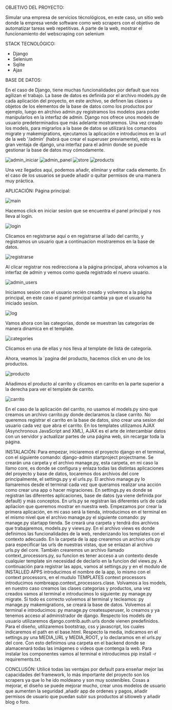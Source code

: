 OBJETIVO DEL PROYECTO:

Simular una empresa de servicios técnológicos, en este caso, un sitio web donde la empresa vende software como web scrapers con el objetivo de automatizar tareas web repetitivas.
A parte de la web, mostrar el funcionamiento del webscraping con selenium

STACK TECNOLÓGICO:
- Django
- Selenium
- Sqlite
- Ajax

BASE DE DATOS:

En el caso de Django, tiene muchas funcionalidades por default que nos agilizan el trabajo. La base de datos es definida por el archivo models.py de cada aplicación del proyecto, 
en este archivo, se definen las clases u objetos de los elementos de la base de datos como los productos por ejemplo, luego en alrchivo admin.py registramos los modelos para poder manipularlos en la interfaz de admin.
Django nos ofrece unos models de usuario predeterminados que más adelante mostraremos. Una vez creado los models, para migrarlos a la base de datos se utilizará los comandos migrate y makemigrations, ejecutamos la aplicación e introducimos en la url de la web '/admin' (habrá que crear el superuser previamente),
esto es la gran ventaja de django, una interfaz para el admin donde se puede gestionar la base de datos muy cómodamente.
 
![admin_iniciar](https://github.com/LouzanCode/Web-Scrapers-Market/blob/main/imag/admin_iniciar.PNG)
![admin_panel](https://github.com/LouzanCode/Web-Scrapers-Market/blob/main/imag/admin_panel.PNG)
![store](https://github.com/LouzanCode/Web-Scrapers-Market/blob/main/imag/store_products.PNG)
![products](https://github.com/LouzanCode/Web-Scrapers-Market/blob/main/imag/porducto_admin.PNG)

Una vez llegados aquí, podemos añadir, eliminar y editar cada elemento. En el caso de los usuarios se puede añadir o quitar permisos de una manera muy práctica.

APLICACIÓN:
Página principal:

![main](https://github.com/LouzanCode/Web-Scrapers-Market/blob/main/imag/menu_principal.PNG)
 
Hacemos click en iniciar sesíon que se encuentra el panel principal y nos lleva al login.

![login](https://github.com/LouzanCode/Web-Scrapers-Market/blob/main/imag/login.PNG)

Clicamos en registrarse aquí o en registrarse al lado del carrito, y registramos un usuario que a continuacíon mostraremos en la base de datos.

![registrarse](https://github.com/LouzanCode/Web-Scrapers-Market/blob/main/imag/register.PNG)
 
Al clicar registrar nos redirecciona a la página principal, ahora volvamos a la interfaz de admin y vemos como queda registrado el nuevo usuario.

![admin_users](https://github.com/LouzanCode/Web-Scrapers-Market/blob/main/imag/admin_users.PNG)
 
Iniciamos sesíon con el usuario recién creado y volvemos a la página principal, en este caso el panel principal cambia ya que el usuario ha iniciado sesíon.

![log](https://github.com/LouzanCode/Web-Scrapers-Market/blob/main/imag/menu_log.PNG)
 
Vamos ahora con las categorías, donde se muestran las categorías de manera dinamica en el template.


![categories](https://github.com/LouzanCode/Web-Scrapers-Market/blob/main/imag/categories.PNG)
 
Clicamos en una de ellas y nos lleva al template de lista de categoría.
 
Ahora, veamos la ´pagina del producto, hacemos click en uno de los productos.
 
![producto](https://github.com/LouzanCode/Web-Scrapers-Market/blob/main/imag/producto.PNG)

Añadimos el producto al carrito y clicamos en carrito en la parte superior a la derecha para ver el template de carrito.


![carrito](https://github.com/LouzanCode/Web-Scrapers-Market/blob/main/imag/carrito.PNG)
 
En el caso de la aplicación del carrito, no usamos el models.py sino que creamos un archivo carrito.py donde declaramos la clase carrito. No queremos registrar el carrito en la base de datos, sino crear una sesíon del usuario cada vez que abra el carrito. En los templates utilizamos AJAX (Asynchronous JavaScript and XML), AJAX es el arte de intercambiar datos con un servidor y actualizar partes de una página web, sin recargar toda la página.

INSTALACIÓN:
Para empezar, iniciaremos el proyecto django en el terminal, con el siguiente comando: django-admin startproject projectname.
Se crearán una carpeta y  el archivo manage.py, esta carpeta, en mi caso la llamo core, es donde se configura y enlaza todas las distintas aplicaciones del proyecto y base de datos, tocaremos dos archivos del core principalmente, el settings.py y el urls.py. El archivo manage.py lo llamaremos desde el terminal cada vez que queramos realizar una acción como crear una app o hacer migraciones.
En settings.py es donde se registran las diferentes aplicaciones, base de datos (ya viene definida por default) y más conceptos. En urls.py se registran las diferentes urls de cada apliacíon que queremos mostrar en nuestra web.
Empezamos por crear la primera aplicación, en mi caso será la tienda, introducimos en el terminal en el mismo nivel que el archivo manage.py el siguiente comando: py manage.py startapp tienda.
Se creará una carpeta y tendrá dos archivos que trabajaremos, models.py y views.py. En el archivo views es donde definimos las funcionalidades de la web, renderizando los templates con el contexto adecuado.
En la carpeta de la app crearemos un archivo urls.py para especificar las urls de nuestras vistas, que se enlazan al archivo urls.py del core.
También crearemos un archivo llamado context_processors.py, su funcíon es tener acceso a un contexto desde cualquier template sin necesidad de declarlo en la funcíon del views.py.
A continuación para registrar las apps, vamos al settings.py y en el modulo de INSTALLED APPS introducimos el nombre de la app, lo mismo con el context processors, en el mudulo TEMPLATES context processors introducimos nombreapp.context­­_processors.clase.
Volvamos a los models, en nuestro caso creamos las clases categorias y productos, una vez creados vamos al terminal e introducimos lo siguiente: py manage.py migrate. Si todo es correcto volvemos al terminal y tecleamos: py manage.py makemigrations, se creará la base de datos. Volvemos al terminal e introducimos: py manage.py createsuperuser, lo creamos y ya tenemos acceso al administrador de django.
Respecto los models de usuario utilizaremos django.contrib.auth.urls donde vienen predefinidos.
Para el diseño, utilizaremos bootstrap, css y javascript, los cuales indicaremos el path en el base.html. 
Respecto la media, indicamos en el settings.py una MEDIA_URL y MEDIA_ROOT, y lo declaramos en el urls.py del core. Con esto definimos una carpeta en el backend donde se alamacenará todas las imágenes o videos que contenga la web.
Para instalar los componentes vamos al terminal e introducimos pip install -r requirements.txt.

CONCLUSÓN:
Utilicé todas las ventajas por default para enseñar mejor las capacidades del framework, lo más importante del proyecto son los scrapers ya que lo he ido moldeano y son muy sostenibles.
Cosas a mejorar, el diseño se puede mejorar mucho, crear unos modelos de usuario que aumenten la seguridad ,añadir app de ordenes y pagos, añadir permisos de usuario que puedan subir sus productos al sitioweb y añadir blog o foro.

 
